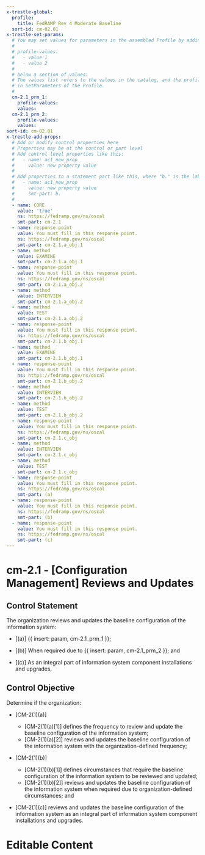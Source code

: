 ```yaml
---
x-trestle-global:
  profile:
    title: FedRAMP Rev 4 Moderate Baseline
  sort-id: cm-02.01
x-trestle-set-params:
  # You may set values for parameters in the assembled Profile by adding
  #
  # profile-values:
  #   - value 1
  #   - value 2
  #
  # below a section of values:
  # The values list refers to the values in the catalog, and the profile-values represent values
  # in SetParameters of the Profile.
  #
  cm-2.1_prm_1:
    profile-values:
    values:
  cm-2.1_prm_2:
    profile-values:
    values:
sort-id: cm-02.01
x-trestle-add-props:
  # Add or modify control properties here
  # Properties may be at the control or part level
  # Add control level properties like this:
  #   - name: ac1_new_prop
  #     value: new property value
  #
  # Add properties to a statement part like this, where "b." is the label of the target statement part
  #   - name: ac1_new_prop
  #     value: new property value
  #     smt-part: b.
  #
  - name: CORE
    value: 'true'
    ns: https://fedramp.gov/ns/oscal
    smt-part: cm-2.1
  - name: response-point
    value: You must fill in this response point.
    ns: https://fedramp.gov/ns/oscal
    smt-part: cm-2.1.a_obj.1
  - name: method
    value: EXAMINE
    smt-part: cm-2.1.a_obj.1
  - name: response-point
    value: You must fill in this response point.
    ns: https://fedramp.gov/ns/oscal
    smt-part: cm-2.1.a_obj.2
  - name: method
    value: INTERVIEW
    smt-part: cm-2.1.a_obj.2
  - name: method
    value: TEST
    smt-part: cm-2.1.a_obj.2
  - name: response-point
    value: You must fill in this response point.
    ns: https://fedramp.gov/ns/oscal
    smt-part: cm-2.1.b_obj.1
  - name: method
    value: EXAMINE
    smt-part: cm-2.1.b_obj.1
  - name: response-point
    value: You must fill in this response point.
    ns: https://fedramp.gov/ns/oscal
    smt-part: cm-2.1.b_obj.2
  - name: method
    value: INTERVIEW
    smt-part: cm-2.1.b_obj.2
  - name: method
    value: TEST
    smt-part: cm-2.1.b_obj.2
  - name: response-point
    value: You must fill in this response point.
    ns: https://fedramp.gov/ns/oscal
    smt-part: cm-2.1.c_obj
  - name: method
    value: INTERVIEW
    smt-part: cm-2.1.c_obj
  - name: method
    value: TEST
    smt-part: cm-2.1.c_obj
  - name: response-point
    value: You must fill in this response point.
    ns: https://fedramp.gov/ns/oscal
    smt-part: (a)
  - name: response-point
    value: You must fill in this response point.
    ns: https://fedramp.gov/ns/oscal
    smt-part: (b)
  - name: response-point
    value: You must fill in this response point.
    ns: https://fedramp.gov/ns/oscal
    smt-part: (c)
---
```


# cm-2.1 - \[Configuration Management\] Reviews and Updates

## Control Statement

The organization reviews and updates the baseline configuration of the information system:

- \[(a)\] {{ insert: param, cm-2.1_prm_1 }};

- \[(b)\] When required due to {{ insert: param, cm-2.1_prm_2 }}; and

- \[(c)\] As an integral part of information system component installations and upgrades.

## Control Objective

Determine if the organization:

- \[CM-2(1)(a)\]

  - \[CM-2(1)(a)[1]\] defines the frequency to review and update the baseline configuration of the information system;
  - \[CM-2(1)(a)[2]\] reviews and updates the baseline configuration of the information system with the organization-defined frequency;

- \[CM-2(1)(b)\]

  - \[CM-2(1)(b)[1]\] defines circumstances that require the baseline configuration of the information system to be reviewed and updated;
  - \[CM-2(1)(b)[2]\] reviews and updates the baseline configuration of the information system when required due to organization-defined circumstances; and

- \[CM-2(1)(c)\] reviews and updates the baseline configuration of the information system as an integral part of information system component installations and upgrades.

# Editable Content

<!-- Make additions and edits below -->
<!-- The above represents the contents of the control as received by the profile, prior to additions. -->
<!-- If the profile makes additions to the control, they will appear below. -->
<!-- The above markdown may not be edited but you may edit the content below, and/or introduce new additions to be made by the profile. -->
<!-- If there is a yaml header at the top, parameter values may be edited. Use --set-parameters to incorporate the changes during assembly. -->
<!-- The content here will then replace what is in the profile for this control, after running profile-assemble. -->
<!-- The added parts in the profile for this control are below.  You may edit them and/or add new ones. -->
<!-- Each addition must have a heading either of the form ## Control my_addition_name -->
<!-- or ## Part a. (where the a. refers to one of the control statement labels.) -->
<!-- "## Control" parts are new parts added after the statement part. -->
<!-- "## Part" parts are new parts added into the top-level statement part with that label. -->
<!-- Subparts may be added with nested hash levels of the form ### My Subpart Name -->
<!-- underneath the parent ## Control or ## Part being added -->
<!-- See https://ibm.github.io/compliance-trestle/tutorials/ssp_profile_catalog_authoring/ssp_profile_catalog_authoring for guidance. -->
